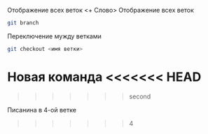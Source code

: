 Отображение всех веток <+ Слово>
Отображение всех веток 
```sh
git branch
```
Переключение мужду ветками 
```sh
git checkout <имя ветки>
``` 
Новая команда 
<<<<<<< HEAD
=======
>>>>>>> second

Писанина в 4-ой ветке
>>>>>>> 4
